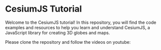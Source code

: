 # CesiumJS Tutorial

Welcome to the CesiumJS tutorial! In this repository, you will find the code examples and resources to help you learn and understand CesiumJS, a JavaScript library for creating 3D globes and maps.

Please clone the repository and follow the videos on youtube:
